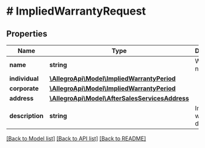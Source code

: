 # # ImpliedWarrantyRequest

## Properties

Name | Type | Description | Notes
------------ | ------------- | ------------- | -------------
**name** | **string** | Warranty name. | [optional]
**individual** | [**\AllegroApi\Model\ImpliedWarrantyPeriod**](ImpliedWarrantyPeriod.md) |  | [optional]
**corporate** | [**\AllegroApi\Model\ImpliedWarrantyPeriod**](ImpliedWarrantyPeriod.md) |  | [optional]
**address** | [**\AllegroApi\Model\AfterSalesServicesAddress**](AfterSalesServicesAddress.md) |  | [optional]
**description** | **string** | Implied warranty description. | [optional]

[[Back to Model list]](../../README.md#models) [[Back to API list]](../../README.md#endpoints) [[Back to README]](../../README.md)
